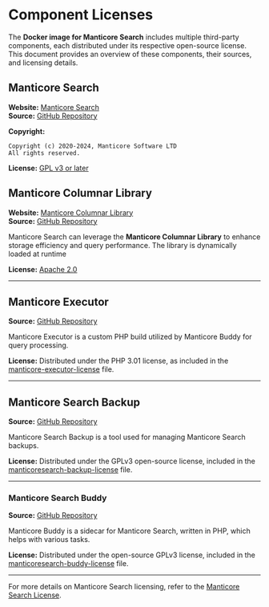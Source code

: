 # Component Licenses

The **Docker image for Manticore Search** includes multiple third-party components, each distributed under its respective open-source license. This document provides an overview of these components, their sources, and licensing details.

## Manticore Search

**Website:** [Manticore Search](https://manticoresearch.com)  
**Source:** [GitHub Repository](https://github.com/manticoresoftware/manticoresearch)

**Copyright:**
```plaintext
Copyright (c) 2020-2024, Manticore Software LTD
All rights reserved.
```
**License:** [GPL v3 or later](https://raw.githubusercontent.com/manticoresoftware/manticoresearch/master/LICENSE)

## Manticore Columnar Library

**Website:** [Manticore Columnar Library](https://github.com/manticoresoftware/columnar)  
**Source:** [GitHub Repository](https://github.com/manticoresoftware/columnar)

Manticore Search can leverage the **Manticore Columnar Library** to enhance storage efficiency and query performance. The library is dynamically loaded at runtime

**License:** [Apache 2.0](https://raw.githubusercontent.com/manticoresoftware/columnar/master/LICENSE)

---

## Manticore Executor

**Source:** [GitHub Repository](https://github.com/manticoresoftware/executor)

Manticore Executor is a custom PHP build utilized by Manticore Buddy for query processing.

**License:** Distributed under the PHP 3.01 license, as included in the [manticore-executor-license](./manticore-executor-license) file.

---

## Manticore Search Backup

**Source:** [GitHub Repository](https://github.com/manticoresoftware/manticoresearch-backup)

Manticore Search Backup is a tool used for managing Manticore Search backups.

**License:** Distributed under the GPLv3 open-source license, included in the [manticoresearch-backup-license](./manticoresearch-backup-license) file.

---

### Manticore Search Buddy

**Source:** [GitHub Repository](https://github.com/manticoresoftware/manticoresearch-buddy)

Manticore Buddy is a sidecar for Manticore Search, written in PHP, which helps with various tasks.

**License:** Distributed under the open-source GPLv3 license, included in the [manticoresearch-buddy-license](./manticoresearch-buddy-license) file.

---

For more details on Manticore Search licensing, refer to the [Manticore Search License](https://github.com/manticoresoftware/manticoresearch/blob/master/LICENSE).

